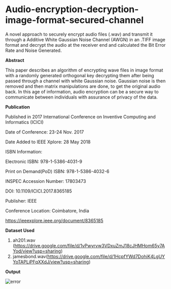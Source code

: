 # Audio-encryption-decryption-image-format-secured-channel
A novel approach to securely encrypt audio files (.wav) and transmit it through a Additive White Gaussian Noise Channel (AWGN) in an .TIFF image format and decrypt the audio at the receiver end and calculated the Bit Error Rate and Noise Generated.

**Abstract**

This paper describes an algorithm of encrypting wave files in image format with a randomly generated orthogonal key decrypting them after being passed through a channel with white Gaussian noise. Gaussian noise is then removed and then matrix manipulations are done, to get the original audio back. In this age of information, audio encryption can be a secure way to communicate between individuals with assurance of privacy of the data.

**Publication**

Published in 2017 International Conference on Inventive Computing and Informatics (ICICI)

Date of Conference: 23-24 Nov. 2017

Date Added to IEEE Xplore: 28 May 2018

ISBN Information:

Electronic ISBN: 978-1-5386-4031-9

Print on Demand(PoD) ISBN: 978-1-5386-4032-6

INSPEC Accession Number: 17803473

DOI: 10.1109/ICICI.2017.8365185

Publisher: IEEE

Conference Location: Coimbatore, India

https://ieeexplore.ieee.org/document/8365185

**Dataset Used**
1. ah201.wav (https://drive.google.com/file/d/1vPwyrvw3VDxuZmJ18cJHMHom65y7AYod/view?usp=sharing)
2. jamesbond.wav(https://drive.google.com/file/d/1HcpfYWd7DohiK4LgUYYoTAPLiPFqXXdJ/view?usp=sharing)

**Output**

![error](https://user-images.githubusercontent.com/31190025/89279310-d82b2000-d664-11ea-8bef-143cddaa81f1.png)

